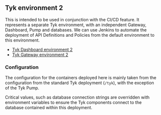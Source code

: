 ## Tyk environment 2

This is intended to be used in conjunction with the CI/CD feature. It represents a separate Tyk environment, with an independent Gateway, Dashboard, Pump and databases. We can use Jenkins to automate the deployment of API Definitions and Policies from the default environment to this environment.

- [Tyk Dashboard environment 2](http://localhost:3002)
- [Tyk Gateway environment 2](http://localhost:8085/basic-open-api/get)

### Configuration

The configuration for the containers deployed here is mainly taken from the configuration from the standard Tyk deployment (`/tyk`), with the exception of the Tyk Pump.

Critical values, such as database connection strings are overridden with environment variables to ensure the Tyk components connect to the database contained within this deployment.